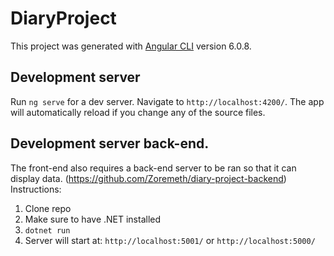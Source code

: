 # DiaryProject

This project was generated with [Angular CLI](https://github.com/angular/angular-cli) version 6.0.8.

## Development server

Run `ng serve` for a dev server. Navigate to `http://localhost:4200/`. The app will automatically reload if you change any of the source files.


## Development server back-end.
The front-end also requires a back-end server to be ran so that it can display data.
(https://github.com/Zoremeth/diary-project-backend)
Instructions:
1. Clone repo
2. Make sure to have .NET installed
3. ``dotnet run``
4. Server will start at: ``http://localhost:5001/`` or ``http://localhost:5000/``

